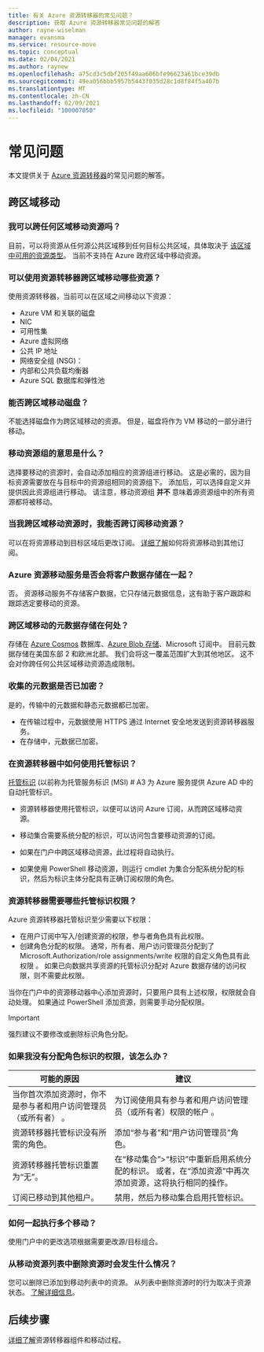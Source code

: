 ```yaml
---
title: 有关 Azure 资源转移器的常见问题？
description: 获取 Azure 资源转移器常见问题的解答
author: rayne-wiselman
manager: evansma
ms.service: resource-move
ms.topic: conceptual
ms.date: 02/04/2021
ms.author: raynew
ms.openlocfilehash: a75cd3c5dbf205f49aa606bfe96623a61bce39db
ms.sourcegitcommit: 49ea056bbb5957b5443f035d28c1d8f84f5a407b
ms.translationtype: MT
ms.contentlocale: zh-CN
ms.lasthandoff: 02/09/2021
ms.locfileid: "100007050"
---
```

# <a name="common-questions"></a>常见问题

本文提供关于 [Azure 资源转移器](overview.md)的常见问题的解答。


## <a name="moving-across-regions"></a>跨区域移动

### <a name="can-i-move-resources-across-any-regions"></a>我可以跨任何区域移动资源吗？

目前，可以将资源从任何源公共区域移到任何目标公共区域，具体取决于 [该区域中可用的资源类型](https://azure.microsoft.com/global-infrastructure/services/)。 当前不支持在 Azure 政府区域中移动资源。

### <a name="what-resources-can-i-move-across-regions-using-resource-mover"></a>可以使用资源转移器跨区域移动哪些资源？

使用资源转移器，当前可以在区域之间移动以下资源：

- Azure VM 和关联的磁盘
- NIC
- 可用性集 
- Azure 虚拟网络 
- 公共 IP 地址
- 网络安全组 (NSG)：
- 内部和公共负载均衡器 
- Azure SQL 数据库和弹性池

### <a name="can-i-move-disks-across-regions"></a>能否跨区域移动磁盘？

不能选择磁盘作为跨区域移动的资源。 但是，磁盘将作为 VM 移动的一部分进行移动。

### <a name="what-does-it-mean-to-move-a-resource-group"></a>移动资源组的意思是什么？

选择要移动的资源时，会自动添加相应的资源组进行移动。 这是必需的，因为目标资源需要放在与目标中的资源组相同的资源组下。 添加后，可以选择自定义并提供因此资源组进行移动。 请注意，移动资源组 **并不** 意味着源资源组中的所有资源都将被移动。

### <a name="can-i-move-resources-across-subscriptions-when-i-move-them-across-regions"></a>当我跨区域移动资源时，我能否跨订阅移动资源？

可以在将资源移动到目标区域后更改订阅。 [详细了解](../azure-resource-manager/management/move-resource-group-and-subscription.md)如何将资源移动到其他订阅。 

### <a name="does-azure-resource-move-service-store-customer-data"></a>Azure 资源移动服务是否会将客户数据存储在一起？ 
否。 资源移动服务不存储客户数据，它只存储元数据信息，这有助于客户跟踪和跟踪选定要移动的资源。


### <a name="where-is-the-metadata-for-moving-across-regions-stored"></a>跨区域移动的元数据存储在何处？

存储在 [Azure Cosmos](../cosmos-db/database-encryption-at-rest.md) 数据库、[Azure Blob 存储](../storage/common/storage-service-encryption.md)、Microsoft 订阅中。 目前元数据存储在美国东部 2 和欧洲北部。 我们会将这一覆盖范围扩大到其他地区。 这不会对你跨任何公共区域移动资源造成限制。

### <a name="is-the-collected-metadata-encrypted"></a>收集的元数据是否已加密？

是的，传输中的元数据和静态元数据都已加密。
- 在传输过程中，元数据使用 HTTPS 通过 Internet 安全地发送到资源转移器服务。
- 在存储中，元数据已加密。

### <a name="how-is-managed-identity-used-in-resource-mover"></a>在资源转移器中如何使用托管标识？

[托管标识](../active-directory/managed-identities-azure-resources/overview.md) (以前称为托管服务标识 (MSI) # A3 为 Azure 服务提供 Azure AD 中的自动托管标识。
- 资源转移器使用托管标识，以便可以访问 Azure 订阅，从而跨区域移动资源。
- 移动集合需要系统分配的标识，可以访问包含要移动资源的订阅。

- 如果在门户中跨区域移动资源，此过程将自动执行。
- 如果使用 PowerShell 移动资源，则运行 cmdlet 为集合分配系统分配的标识，然后为标识主体分配具有正确订阅权限的角色。 

### <a name="what-managed-identity-permissions-does-resource-mover-need"></a>资源转移器需要哪些托管标识权限？ 

Azure 资源转移器托管标识至少需要以下权限： 

- 在用户订阅中写入/创建资源的权限，参与者角色具有此权限。 
- 创建角色分配的权限。 通常，所有者、用户访问管理员分配到了 Microsoft.Authorization/role assignments/write 权限的自定义角色具有此权限  。 如果已向数据共享资源的托管标识分配对 Azure 数据存储的访问权限，则不需要此权限。 
 
当你在门户中的资源移动器中心添加资源时，只要用户具有上述权限，权限就会自动处理。 如果通过 PowerShell 添加资源，则需要手动分配权限。

> [!IMPORTANT]
> 强烈建议不要修改或删除标识角色分配。 

### <a name="what-should-i-do-if-i-dont-have-permissions-to-assign-role-identity"></a>如果我没有分配角色标识的权限，该怎么办？

可能的原因  | **建议**
--- | ---
当你首次添加资源时，你不是参与者和用户访问管理员（或所有者）  。 | 为订阅使用具有参与者和用户访问管理员（或所有者）权限的帐户  。
资源转移器托管标识没有所需的角色。 | 添加“参与者”和“用户访问管理员”角色。
资源转移器托管标识重置为“无”。 | 在“移动集合”>“标识”中重新启用系统分配的标识。 或者，在“添加资源”中再次添加资源，这将执行相同的操作。  
订阅已移动到其他租户。 | 禁用，然后为移动集合启用托管标识。

### <a name="how-can-i-do-multiple-moves-together"></a>如何一起执行多个移动？

使用门户中的更改选项根据需要更改源/目标组合。

### <a name="what-happens-when-i-remove-a-resource-from-a-list-of-move-resources"></a>从移动资源列表中删除资源时会发生什么情况？

您可以删除已添加到移动列表中的资源。 从列表中删除资源时的行为取决于资源状态。 [了解详细信息](remove-move-resources.md#vm-resource-state-after-removing)。



## <a name="next-steps"></a>后续步骤

[详细了解](about-move-process.md)资源转移器组件和移动过程。
